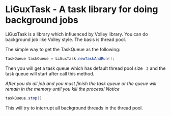 # LiGuxTask - A task library for doing background jobs

LiGuxTask is a library which influenced by Volley library. You can do background job like Volley style. The basis is thread pool.


The simple way to get the TaskQueue as the following:

```java
TaskQueue taskQueue = LiGuxTask.newTaskAndRun();
```

Then you will get a task queue which has default thread pool size ```
2``` and the task queue will start after call this method.

*After you do all job and you must finish the task queue or the queue will remain in the memory until you kill the process! Notice*

```java
taskQueue.stop()
```

This will try to interrupt all background threads in the thread pool.

